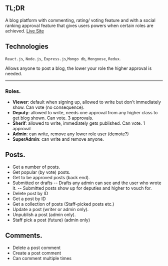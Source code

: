 ## TL;DR

A blog platform with commenting, rating/ voting feature and with a social ranking approval feature that gives users powers when certain roles are achieved.
[Live Site](https://www.example.com)

## Technologies

`React.js`, `Node.js`, `Express.js`,`Mongo db`, `Mongoose`, `Redux`.

Allows anyone to post a blog, the lower your role the higher approval is needed.

---

### Roles.

- **Viewer**: default when signing up, allowed to write but don't immediately show. Can vote (no consequence).
- **Deputy**: allowed to write, needs one approval from any higher class to get blog shown. Can vote. 3 approvals.
- **Sherif**: allowed to write, immediately gets published. Can vote. 1 approval
- **Admin**: can write, remove any lower role user (demote?)
- **SuperAdmin**: can write and remove anyone.

## Posts.

- Get a number of posts.
- Get popular (by vote) posts.
- Get to be approved posts (back end).
- Submitted or drafts
  -- Drafts any admin can see and the user who wrote it.
  -- Submitted posts show up for deputies and higher to vouch for.
- Delete post by ID
- Get a post by ID
- Get a collection of posts (Staff-picked posts etc.)
- Update a post (writer or admin only).
- Unpublish a post (admin only).
- Staff pick a post (future) (admin only)

## Comments.

- Delete a post comment
- Create a post comment
- Can comment multiple times
